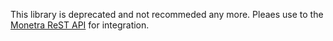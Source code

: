 This library is deprecated and not recommeded any more. Pleaes use to the [Monetra ReST API](https://developers.monetra.com) for integration.
